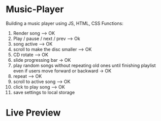 # Music-Player
Building a music player using JS, HTML, CSS
Functions: 
1. Render song --> OK
2. Play / pause / next / prev --> Ok
3. song active --> OK
4. scroll to make the disc smaller --> OK
5. CD rotate --> OK
6. slide progressing bar -> OK
7. play random songs without repeating old ones until finishing playlist even if users move forward or backward -> OK
8. repeat --> OK
9. scroll to active song --> OK
10. click to play song --> OK
11. save settings to local storage 

# Live Preview
